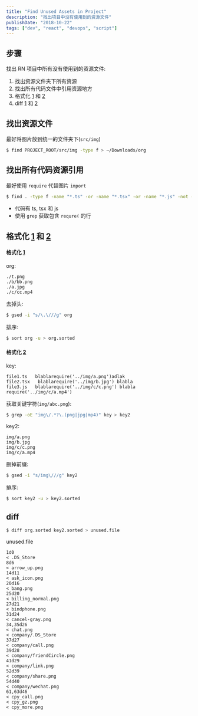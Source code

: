 ```yaml
---
title: "Find Unused Assets in Project"
description: "找出项目中没有使用到的资源文件"
publishDate: "2018-10-22"
tags: ["dev", "react", "devops", "script"]
---
```



## 步骤

找出 RN 项目中所有没有使用到的资源文件:

1. 找出资源文件夹下所有资源
2. 找出所有代码文件中引用资源地方
3. 格式化 [1]() 和 [2]()
4. diff [1]() 和 [2]()

## 找出资源文件

最好将图片放到统一的文件夹下(`src/img`)

```bash
$ find PROJECT_ROOT/src/img -type f > ~/Downloads/org
```

## 找出所有代码资源引用

最好使用 `require` 代替图片 `import`

```bash
$ find . -type f -name "*.ts" -or -name "*.tsx" -or -name "*.js" -not -path "*node_modules*" | xargs grep "require(" > ~/Downloads/key
```

- 代码有 ts, tsx 和 js
- 使用 `grep` 获取包含 `requre(` 的行

## 格式化 [1]() 和 [2]()

#### 格式化 [1]()

org:

```
./t.png
./b/bb.png
./a.jpg
./c/cc.mp4
```

去掉头:

```bash
$ gsed -i "s/\.\///g" org
```

排序:

```bash
$ sort org -u > org.sorted
```

#### 格式化 [2]()

key:

```
file1.ts   blablarequire('../img/a.png')adlak
file2.tsx   blablarequire('../img/b.jpg') blabla
file3.js   blablarequire('../img/c/c.png') blabla require('../img/c/a.mp4')
```

获取关键字符(`img/abc.png`):

```bash
$ grep -oE "img\/.*?\.(png|jpg|mp4)" key > key2
```

key2:

```
img/a.png
img/b.jpg
img/c/c.png
img/c/a.mp4
```

删掉前缀:

```bash
$ gsed -i "s/img\///g" key2
```

排序:

```bash
$ sort key2 -u > key2.sorted
```

## diff

```bash
$ diff org.sorted key2.sorted > unused.file
```

unused.file

```
1d0
< .DS_Store
8d6
< arrow_up.png
14d11
< ask_icon.png
20d16
< bang.png
25d20
< billing_normal.png
27d21
< bindphone.png
31d24
< cancel-gray.png
34,35d26
< chat.png
< company/.DS_Store
37d27
< company/call.png
39d28
< company/friendCircle.png
41d29
< company/link.png
52d39
< company/share.png
54d40
< company/wechat.png
61,63d46
< cpy_call.png
< cpy_gz.png
< cpy_more.png
```

